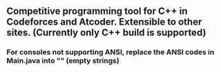 ## Competitive programming tool for C++ in Codeforces and Atcoder. Extensible to other sites. (Currently only C++ build is supported)
### For consoles not supporting ANSI, replace the ANSI codes in Main.java into "" (empty strings)